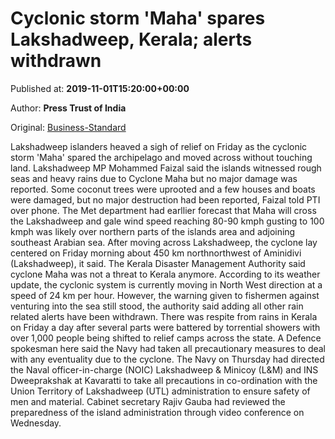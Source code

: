 
# Cyclonic storm 'Maha' spares Lakshadweep, Kerala; alerts withdrawn

Published at: **2019-11-01T15:20:00+00:00**

Author: **Press Trust of India**

Original: [Business-Standard](https://www.business-standard.com/article/pti-stories/maha-spares-lakshadweep-kerala-alerts-withdrawn-119110101387_1.html)

Lakshadweep islanders heaved a sigh of relief on Friday as the cyclonic storm 'Maha' spared the archipelago and moved across without touching land.
Lakshadweep MP Mohammed Faizal said the islands witnessed rough seas and heavy rains due to Cyclone Maha but no major damage was reported.
Some coconut trees were uprooted and a few houses and boats were damaged, but no major destruction had been reported, Faizal told PTI over phone.
The Met department had earllier forecast that Maha will cross the Lakshadweep and gale wind speed reaching 80-90 kmph gusting to 100 kmph was likely over northern parts of the islands area and adjoining southeast Arabian sea.
After moving across Lakshadweep, the cyclone lay centered on Friday morning about 450 km northnorthwest of Aminidivi (Lakshadweep), it said.
The Kerala Disaster Management Authority said cyclone Maha was not a threat to Kerala anymore.
According to its weather update, the cyclonic system is currently moving in North West direction at a speed of 24 km per hour.
However, the warning given to fishermen against venturing into the sea still stood, the authority said adding all other rain related alerts have been withdrawn.
There was respite from rains in Kerala on Friday a day after several parts were battered by torrential showers with over 1,000 people being shifted to relief camps across the state.
A Defence spokesman here said the Navy had taken all precautionary measures to deal with any eventuality due to the cyclone.
The Navy on Thursday had directed the Naval officer-in-charge (NOIC) Lakshadweep & Minicoy (L&M) and INS Dweeprakshak at Kavaratti to take all precautions in co-ordination with the Union Territory of Lakshadweep (UTL) administration to ensure safety of men and material.
Cabinet secretary Rajiv Gauba had reviewed the preparedness of the island administration through video conference on Wednesday.
